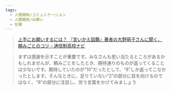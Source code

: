 ```yaml
---
tags:
  - 人間関係/コミュニケーション
  - 人間関係/お願い
  - 仕事
---
```

>[上手にお願いするには？ 『言いかえ図鑑』著者の大野萌子さんに聞く、頼みごとのコツ - 通信制高校ナビ](https://www.tsuushinsei-navi.com/real/expert/5368/)

>まずは感謝を示すことが重要です。みなさんも思い当たるところがあるかもしれませんが、頼みごとをしたとき、期待通りのものが返ってくることは少ないです。期待していたのが“10”だったとして、“8”しか返ってこなかったとします。そんなときに、足りていない“2”の部分に目を向けるのではなく、“8”の部分に注目し、労う言葉をかけてみましょう

